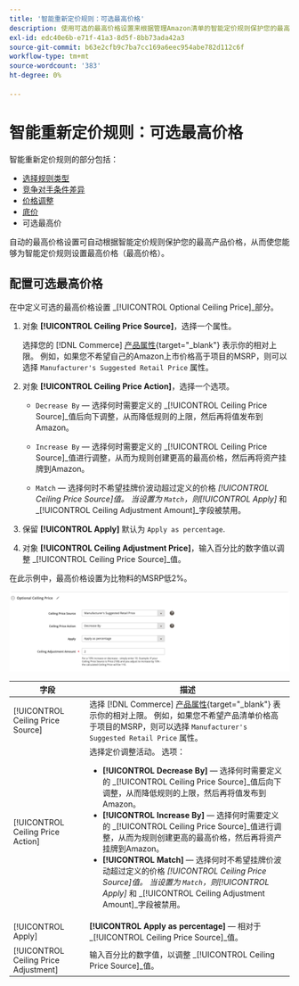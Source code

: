 ```yaml
---
title: '智能重新定价规则：可选最高价格'
description: 使用可选的最高价格设置来根据管理Amazon清单的智能定价规则保护您的最高产品价格。
exl-id: edc40e6b-e71f-41a3-8d5f-8bb73ada42a3
source-git-commit: b63e2cfb9c7ba7cc169a6eec954abe782d112c6f
workflow-type: tm+mt
source-wordcount: '383'
ht-degree: 0%

---
```


# 智能重新定价规则：可选最高价格

智能重新定价规则的部分包括：

- [选择规则类型](./intelligent-repricing-rules.md)
- [竞争对手条件差异](./competitor-conditional-variances.md)
- [价格调整](./price-adjustment.md)
- [底价](./floor-price.md)
- 可选最高价

自动的最高价格设置可自动根据智能定价规则保护您的最高产品价格，从而使您能够为智能定价规则设置最高价格（最高价格）。

## 配置可选最高价格

在中定义可选的最高价格设置 _[!UICONTROL Optional Ceiling Price]_部分。

1. 对象 **[!UICONTROL Ceiling Price Source]**，选择一个属性。

   选择您的 [!DNL Commerce] [产品属性](https://docs.magento.com/user-guide/catalog/product-attributes.html){target="_blank"} 表示你的相对上限。 例如，如果您不希望自己的Amazon上市价格高于项目的MSRP，则可以选择 `Manufacturer's Suggested Retail Price` 属性。

1. 对象 **[!UICONTROL Ceiling Price Action]**，选择一个选项。

   - `Decrease By`  — 选择何时需要定义的 _[!UICONTROL Ceiling Price Source]_值后向下调整，从而降低规则的上限，然后再将值发布到Amazon。

   - `Increase By`  — 选择何时需要定义的 _[!UICONTROL Ceiling Price Source]_值进行调整，从而为规则创建更高的最高价格，然后再将资产挂牌到Amazon。

   - `Match`  — 选择何时不希望挂牌价波动超过定义的价格 _[!UICONTROL Ceiling Price Source]_值。 当设置为 `Match`，则_[!UICONTROL Apply]_ 和 _[!UICONTROL Ceiling Adjustment Amount]_字段被禁用。

1. 保留 **[!UICONTROL Apply]** 默认为 `Apply as percentage`.

1. 对象 **[!UICONTROL Ceiling Adjustment Price]**，输入百分比的数字值以调整 _[!UICONTROL Ceiling Price Source]_值。

在此示例中，最高价格设置为比物料的MSRP低2%。

![智能重新定价规则 — 可选最高价格](assets/ob-intelligent-price-rule-ceiling.png)

| 字段 | 描述 |
|---|---|
| [!UICONTROL Ceiling Price Source] | 选择 [!DNL Commerce] [产品属性](https://docs.magento.com/user-guide/catalog/product-attributes.html){target="_blank"} 表示你的相对上限。 例如，如果您不希望产品清单价格高于项目的MSRP，则可以选择 `Manufacturer's Suggested Retail Price` 属性。 |
| [!UICONTROL Ceiling Price Action] | 选择定价调整活动。 选项：<ul><li>**[!UICONTROL Decrease By]**  — 选择何时需要定义的 _[!UICONTROL Ceiling Price Source]_值后向下调整，从而降低规则的上限，然后再将值发布到Amazon。</li><li>**[!UICONTROL Increase By]**  — 选择何时需要定义的 _[!UICONTROL Ceiling Price Source]_值进行调整，从而为规则创建更高的最高价格，然后再将资产挂牌到Amazon。</li><li>**[!UICONTROL Match]**  — 选择何时不希望挂牌价波动超过定义的价格 _[!UICONTROL Ceiling Price Source]_值。 当设置为 `Match`，则_[!UICONTROL Apply]_ 和 _[!UICONTROL Ceiling Adjustment Amount]_字段被禁用。</li></ul> |
| [!UICONTROL Apply] | **[!UICONTROL Apply as percentage]**  — 相对于 _[!UICONTROL Ceiling Price Source]_值。 |
| [!UICONTROL Ceiling Price Adjustment] | 输入百分比的数字值，以调整 _[!UICONTROL Ceiling Price Source]_值。 |
